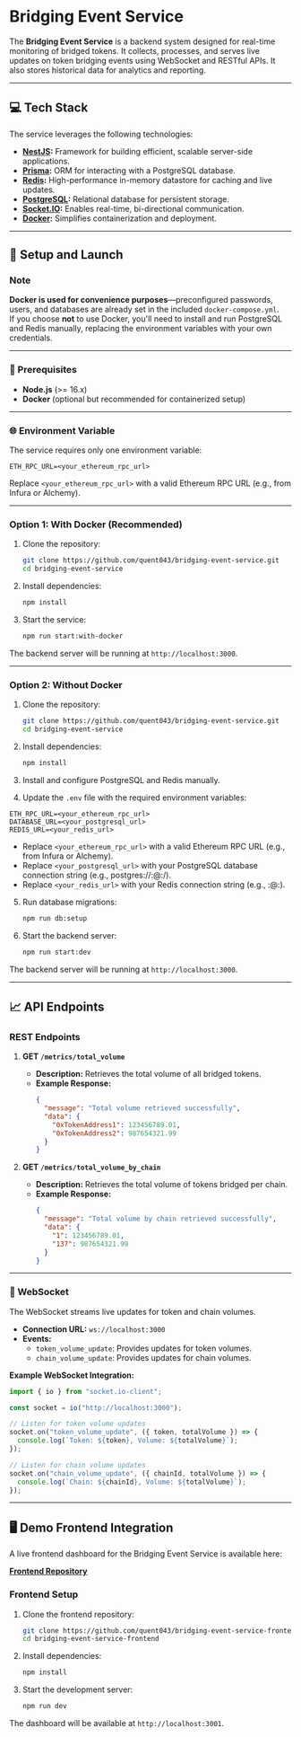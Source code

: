 
# Bridging Event Service

The **Bridging Event Service** is a backend system designed for real-time monitoring of bridged tokens. It collects, processes, and serves live updates on token bridging events using WebSocket and RESTful APIs. It also stores historical data for analytics and reporting.


---

## 💻 Tech Stack

The service leverages the following technologies:

- **[NestJS](https://nestjs.com/):** Framework for building efficient, scalable server-side applications.
- **[Prisma](https://www.prisma.io/):** ORM for interacting with a PostgreSQL database.
- **[Redis](https://redis.io/):** High-performance in-memory datastore for caching and live updates.
- **[PostgreSQL](https://www.postgresql.org/):** Relational database for persistent storage.
- **[Socket.IO](https://socket.io/):** Enables real-time, bi-directional communication.
- **[Docker](https://www.docker.com/):** Simplifies containerization and deployment.

---

## 🚀 Setup and Launch

### **Note**

**Docker is used for convenience purposes**—preconfigured passwords, users, and databases are already set in the included `docker-compose.yml`.  
If you choose **not** to use Docker, you'll need to install and run PostgreSQL and Redis manually, replacing the environment variables with your own credentials.

---

### 🔧 Prerequisites

- **Node.js** (>= 16.x)
- **Docker** (optional but recommended for containerized setup)

---

### 🌐 Environment Variable

The service requires only one environment variable:

```plaintext
ETH_RPC_URL=<your_ethereum_rpc_url>
```

Replace `<your_ethereum_rpc_url>` with a valid Ethereum RPC URL (e.g., from Infura or Alchemy).

---

### Option 1: **With Docker (Recommended)**

1. Clone the repository:
   ```bash
   git clone https://github.com/quent043/bridging-event-service.git
   cd bridging-event-service
   ```

2. Install dependencies:
   ```bash
   npm install
   ```

3. Start the service:
   ```bash
   npm run start:with-docker
   ```

The backend server will be running at `http://localhost:3000`.

---

### Option 2: **Without Docker**

1. Clone the repository:
   ```bash
   git clone https://github.com/quent043/bridging-event-service.git
   cd bridging-event-service
   ```

2. Install dependencies:
   ```bash
   npm install
   ```

3. Install and configure PostgreSQL and Redis manually.

4. Update the `.env` file with the required environment variables:

```plaintext
ETH_RPC_URL=<your_ethereum_rpc_url>
DATABASE_URL=<your_postgresql_url>
REDIS_URL=<your_redis_url>
```

- Replace `<your_ethereum_rpc_url>` with a valid Ethereum RPC URL (e.g., from Infura or Alchemy).
- Replace `<your_postgresql_url>` with your PostgreSQL database connection string (e.g., postgres://<user>:<password>@<host>:<port>/<database>).
- Replace `<your_redis_url>` with your Redis connection string (e.g., <username>:<password>@<host>:<port>).

5. Run database migrations:
   ```bash
   npm run db:setup
   ```

6. Start the backend server:
   ```bash
   npm run start:dev
   ```

The backend server will be running at `http://localhost:3000`.

---

## 📈 API Endpoints

### REST Endpoints

1. **GET `/metrics/total_volume`**
   - **Description:** Retrieves the total volume of all bridged tokens.
   - **Example Response:**
     ```json
     {
       "message": "Total volume retrieved successfully",
       "data": {
         "0xTokenAddress1": 123456789.01,
         "0xTokenAddress2": 987654321.99
       }
     }
     ```

2. **GET `/metrics/total_volume_by_chain`**
   - **Description:** Retrieves the total volume of tokens bridged per chain.
   - **Example Response:**
     ```json
     {
       "message": "Total volume by chain retrieved successfully",
       "data": {
         "1": 123456789.01,
         "137": 987654321.99
       }
     }
     ```

---

### 🔌 WebSocket

The WebSocket streams live updates for token and chain volumes.

- **Connection URL:** `ws://localhost:3000`
- **Events:**
   - `token_volume_update`: Provides updates for token volumes.
   - `chain_volume_update`: Provides updates for chain volumes.

**Example WebSocket Integration:**

```javascript
import { io } from "socket.io-client";

const socket = io("http://localhost:3000");

// Listen for token volume updates
socket.on("token_volume_update", ({ token, totalVolume }) => {
  console.log(`Token: ${token}, Volume: ${totalVolume}`);
});

// Listen for chain volume updates
socket.on("chain_volume_update", ({ chainId, totalVolume }) => {
  console.log(`Chain: ${chainId}, Volume: ${totalVolume}`);
});
```

---

## 🖥️ Demo Frontend Integration

A live frontend dashboard for the Bridging Event Service is available here:

**[Frontend Repository](https://github.com/quent043/bridging-event-service-frontend)**

### Frontend Setup

1. Clone the frontend repository:
   ```bash
   git clone https://github.com/quent043/bridging-event-service-frontend.git
   cd bridging-event-service-frontend
   ```

2. Install dependencies:
   ```bash
   npm install
   ```

3. Start the development server:
   ```bash
   npm run dev
   ```

The dashboard will be available at `http://localhost:3001`.

